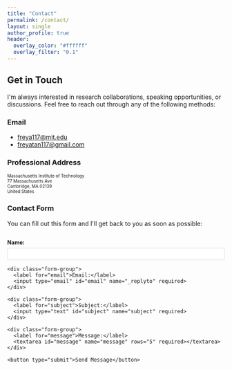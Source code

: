 ```yaml
---
title: "Contact"
permalink: /contact/
layout: single
author_profile: true
header:
  overlay_color: "#ffffff"
  overlay_filter: "0.1"
---
```


<style>
  /* Make all text smaller on the contact page */
  .page__content {
    font-size: 0.75em;
    padding-top: 0;
  }
  
  /* Make headings slightly smaller too */
  .page__content h2 {
    font-size: 1.25em;
    margin-top: 1.5em;
    margin-bottom: 0.5em;
  }
  
  .page__content h3 {
    font-size: 1.05em;
    margin-top: 1.2em;
    margin-bottom: 0.5em;
  }
  
  /* Adjust list items */
  .page__content ul li {
    font-size: 0.85em;
    margin-bottom: 0.4em;
  }
  
  /* Hide the regular page title but keep header title */
  .page__content .page__title {
    display: none;
  }
  
  /* Ensure header title is styled elegantly and aligned left */
  .page__hero .page__title,
  .page__hero-overlay .page__title {
    display: inline-block !important;
    color: #0033A0 !important;
    text-shadow: none !important;
    font-size: 1.4em !important;
    font-weight: bold !important;
    border-bottom: 3px solid #0033A0 !important;
    padding-bottom: 0.3em !important;
  }
  
  /* Make header shorter and align content to left */
  .page__hero {
    padding: 1.5em 0 !important;
    min-height: auto !important;
    text-align: left !important;
  }
  
  .page__hero-caption {
    text-align: left !important;
  }
  
  /* Ensure no extra spacing between header and content */
  .page__content {
    margin-top: 0 !important;
    padding-top: 0 !important;
  }

  /* Style for contact links */
  .contact-info {
    margin-bottom: 1.5em;
    font-size: 0.9em;
  }
  
  .contact-info a {
    color: #0033A0;
    text-decoration: none;
  }
  
  .contact-info a:hover {
    text-decoration: underline;
  }
  
  /* Style for professional address */
  .address {
    font-size: 0.7em;
    line-height: 1.2;
    margin-bottom: 1.5em;
  }
</style>

## Get in Touch

I'm always interested in research collaborations, speaking opportunities, or discussions. Feel free to reach out through any of the following methods:

### Email

- [freya117@mit.edu](mailto:freya117@mit.edu)  
- [freyatan117@gmail.com](mailto:freyatan117@gmail.com)

### Professional Address

<div class="address">
Massachusetts Institute of Technology<br>
77 Massachusetts Ave<br>
Cambridge, MA 02139<br>
United States
</div>

### Contact Form

You can fill out this form and I'll get back to you as soon as possible:

<div class="form-container">
  <form action="https://formspree.io/f/your-formspree-endpoint" method="POST">
    <div class="form-group">
      <label for="name">Name:</label>
      <input type="text" id="name" name="name" required>
    </div>
    
    <div class="form-group">
      <label for="email">Email:</label>
      <input type="email" id="email" name="_replyto" required>
    </div>
    
    <div class="form-group">
      <label for="subject">Subject:</label>
      <input type="text" id="subject" name="subject" required>
    </div>
    
    <div class="form-group">
      <label for="message">Message:</label>
      <textarea id="message" name="message" rows="5" required></textarea>
    </div>
    
    <button type="submit">Send Message</button>
  </form>
</div>

<style>
  .form-container {
    max-width: 600px;
    margin: 2em 0;
  }
  
  .form-group {
    margin-bottom: 0.8em;
  }
  
  label {
    display: block;
    margin-bottom: 0.4em;
    font-weight: bold;
    font-size: 0.9em;
  }
  
  input, textarea {
    width: 100%;
    padding: 0.5em;
    border: 1px solid #ddd;
    border-radius: 4px;
    font-size: 0.9em;
  }
  
  button {
    background-color: #0033A0;
    color: white;
    border: none;
    padding: 0.75em 1.5em;
    cursor: pointer;
    border-radius: 4px;
    font-weight: bold;
    font-size: 0.9em;
  }
  
  button:hover {
    background-color: #002680;
  }
</style> 